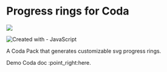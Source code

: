 # Progress rings for Coda

![](https://user-images.githubusercontent.com/12829262/186719454-f42278bd-5a9c-4db0-99d6-4448eb50564b.png)

![Created with - JavaScript](https://img.shields.io/static/v1?label=Created+with&message=JavaScript&color=blue&logo=JavaScript)

A Coda Pack that generates customizable svg progress rings.

Demo Coda doc :point\_right:here.
